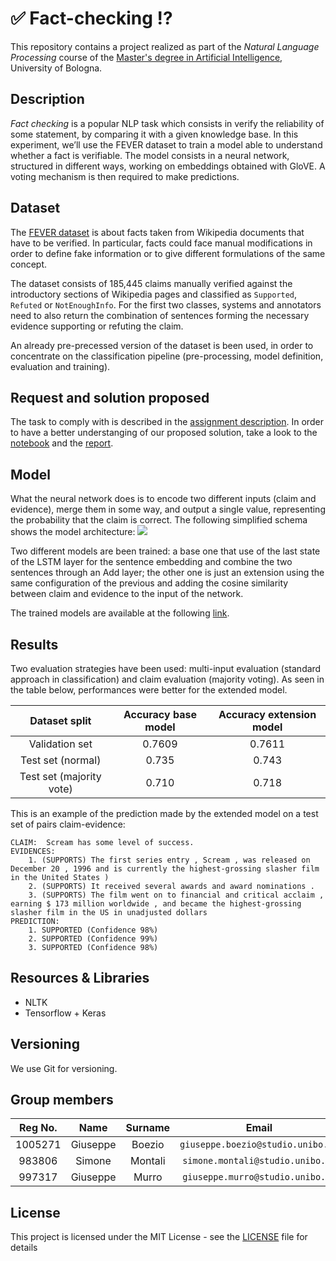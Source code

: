 # ✅ Fact-checking ⁉️

This repository contains a project realized as part of the *Natural Language Processing* course of the [Master's degree in Artificial Intelligence](https://corsi.unibo.it/2cycle/artificial-intelligence), University of Bologna.

## Description

*Fact checking* is a popular NLP task which consists in verify the reliability of some statement, by comparing it with a given knowledge base. In this experiment, we’ll use the FEVER dataset to train a model able to understand whether a fact is verifiable. The model consists in a neural network, structured in different ways, working on embeddings obtained with GloVE. A voting mechanism is then required to make predictions.

## Dataset
The [FEVER dataset](https://fever.ai) is about facts taken from Wikipedia documents that have to be verified. In particular, facts could face manual modifications in order to define fake information or to give different formulations of the same concept.

The dataset consists of 185,445 claims manually verified against the introductory sections of Wikipedia pages and classified as ```Supported```, ```Refuted``` or ```NotEnoughInfo```. For the first two classes, systems and annotators need to also return the combination of sentences forming the necessary evidence supporting or refuting the claim.

An already pre-precessed version of the dataset is been used, in order to concentrate on the classification pipeline (pre-processing, model definition, evaluation and training).

## Request and solution proposed
The task to comply with is described in the [assignment description](./Assignment_2.ipynb).
In order to have a better understanging of our proposed solution, take a look to the [notebook](./FactChecking.ipynb) and the [report](./report.pdf).

## Model
What the neural network does is to encode two different inputs (claim and evidence), merge them in some way, and output a single value, representing the probability that the claim is correct. The following simplified schema shows the model architecture:
![](https://drive.google.com/uc?export=view&id=1Wm_YBnFwgJtxcWEBpPbTBEVkpKaL08Jp)

Two different models are been trained: a base one that use of the last state of the LSTM layer for the sentence embedding and combine the two sentences through an Add layer; the other one is just an extension using the same configuration of the previous and adding the cosine similarity between claim and evidence to the input of the network.

The trained models are available at the following [link](https://drive.google.com/drive/folders/1Ec8iRzONGmZ7Z9J8dCs4x-mVxei5wOgO?usp=sharing).

## Results
Two evaluation strategies have been used: multi-input evaluation (standard approach in classification) and claim evaluation (majority voting).
As seen in the table below, performances were better for the extended model.

|       Dataset split      | Accuracy base model | Accuracy extension model |
|:------------------------:|:----------:|:---------------:|
|      Validation set      |   0.7609   |     0.7611      |
|    Test set (normal)     |   0.735    |      0.743      |
| Test set (majority vote) |   0.710    |      0.718      |


This is an example of the prediction made by the extended model on a test set of pairs claim-evidence:
```
CLAIM:  Scream has some level of success.
EVIDENCES:
	1. (SUPPORTS) The first series entry , Scream , was released on December 20 , 1996 and is currently the highest-grossing slasher film in the United States )
	2. (SUPPORTS) It received several awards and award nominations .
	3. (SUPPORTS) The film went on to financial and critical acclaim , earning $ 173 million worldwide , and became the highest-grossing slasher film in the US in unadjusted dollars 
PREDICTION:
	1. SUPPORTED (Confidence 98%)
	2. SUPPORTED (Confidence 99%)
	3. SUPPORTED (Confidence 98%)
```

## Resources & Libraries

* NLTK
* Tensorflow + Keras



## Versioning

We use Git for versioning.



## Group members

| Reg No. |   Name    |  Surname  |                 Email                  |                       Username                        |
| :-----: | :-------: | :-------: | :------------------------------------: | :---------------------------------------------------: |
| 1005271 | Giuseppe  |   Boezio  | `giuseppe.boezio@studio.unibo.it`      | [_giuseppeboezio_](https://github.com/giuseppeboezio) |
|  983806 | Simone    |  Montali  |    `simone.montali@studio.unibo.it`    |         [_montali_](https://github.com/montali)         |
|  997317 | Giuseppe  |    Murro  |    `giuseppe.murro@studio.unibo.it`    |         [_gmurro_](https://github.com/gmurro)         |



## License

This project is licensed under the MIT License - see the [LICENSE](./LICENSE) file for details
